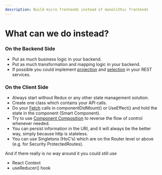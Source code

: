 ```yaml
---
description: Build micro frontends instead of monolithic frontends
---
```


# What can we do instead?

### On the Backend Side

* Put as much business logic in your backend.
* Put as much transformation and mapping logic in your backend.
* If possible you could implement [projection](https://jsonapi.org/format/#fetching-sparse-fieldsets) and [selection](https://jsonapi.org/format/#fetching-filtering) in your REST services.

### On the Client Side

* Always start without Redux or any other state management solution.
* Create one class which contains your API calls.
* Do your [Fetch](https://reactjs.org/docs/faq-ajax.html) calls in componentDidMount\(\) or UseEffect\(\) and hold the state in the component \(Smart Component\).
* Try to use [Component Composition](https://reactjs.org/docs/composition-vs-inheritance.html) to reverse the flow of control whenever needed.
* You can persist information in the URI, and it will always be the better way, simply because http is stateless.
* You can use Singletons \(HoC‘s\) which are on the Router level or above \(e.g. for Security ProtectedRoutes\).



And if there really is no way around it you could still use

* React Context
* useReducer\(\) hook

